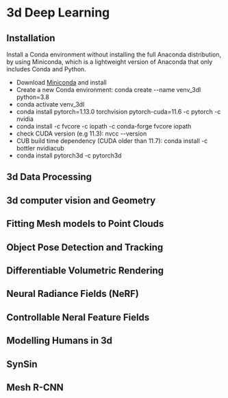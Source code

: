 # 3d Deep Learning
## Installation
Install a Conda environment without installing the full Anaconda distribution, by using Miniconda, which is a lightweight version of Anaconda that only includes Conda and Python.

* Download [Miniconda](https://docs.conda.io/en/latest/miniconda.html) and install
* Create a new Conda environment: conda create --name venv_3dl python=3.8
* conda activate venv_3dl
* conda install pytorch=1.13.0 torchvision pytorch-cuda=11.6 -c pytorch -c nvidia
* conda install -c fvcore -c iopath -c conda-forge fvcore iopath
* check CUDA version (e.g 11.3): nvcc --version
* CUB build time dependency (CUDA older than 11.7): conda install -c bottler nvidiacub
* conda install pytorch3d -c pytorch3d

## 3d Data Processing

## 3d computer vision and Geometry

## Fitting Mesh models to Point Clouds

## Object Pose Detection and Tracking

## Differentiable Volumetric Rendering

## Neural Radiance Fields (NeRF)

## Controllable Neral Feature Fields

## Modelling Humans in 3d

## SynSin

## Mesh R-CNN